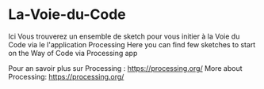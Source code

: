 # La-Voie-du-Code

Ici Vous trouverez un ensemble de sketch pour vous initier à la Voie du Code via le l'application Processing
Here you can find few sketches to start on the Way of Code via Processing app

Pour an savoir plus sur Processing : https://processing.org/
More about Processing: https://processing.org/

